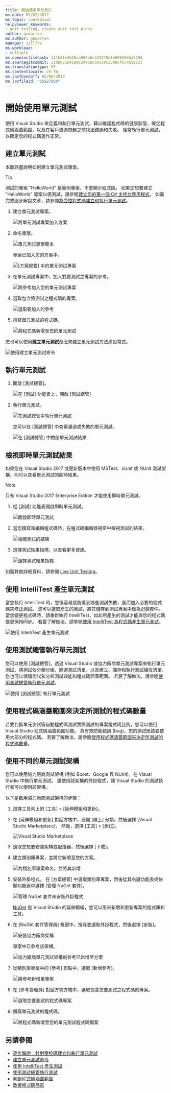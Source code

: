 ```yaml
---
title: 開始使用單元測試
ms.date: 05/02/2017
ms.topic: conceptual
helpviewer_keywords:
- unit testing, create unit test plans
author: gewarren
ms.author: gewarren
manager: jillfra
ms.workload:
- multiple
ms.openlocfilehash: 11fb8fe4b30aa986a6c442278d1e8984604a6794
ms.sourcegitcommit: 21d667104199c2493accec20c2388cf674b195c3
ms.translationtype: HT
ms.contentlocale: zh-TW
ms.lasthandoff: 02/08/2019
ms.locfileid: "55927980"
---
```

# <a name="get-started-with-unit-testing"></a>開始使用單元測試

使用 Visual Studio 來定義和執行單元測試，藉以維護程式碼的健康狀態、確定程式碼涵蓋範圍，以及在客戶遭遇問題之前找出錯誤和失敗。 經常執行單元測試，以確定您的程式碼運作正常。

## <a name="create-unit-tests"></a>建立單元測試

本節詳盡說明如何建立單元測試專案。

> [!TIP]
> 測試的專案 "HelloWorld" 是範例專案，不會顯示程式碼。 如果您想要建立 "HelloWorld" 專案以便測試，請參閱[建立您的第一個 C# 主控台應用程式](../ide/quickstart-csharp-console.md)。 如需完整逐步解說文章，請參閱[為受控程式碼建立和執行單元測試](walkthrough-creating-and-running-unit-tests-for-managed-code.md)。

1. 建立單元測試專案。

   ![將單元測試專案加入方案](media/createunittest1.png)

1. 命名專案。

   ![單元測試專案範本](media/createunittest2.png)

   專案已加入您的方案中。

   ![[方案總管] 中的單元測試專案](media/createunittest5.png)

1. 在單元測試專案中，加入對要測試之專案的參考。

   ![將參考加入您的單元測試專案](media/createunittest6.png)

1. 選取包含將測試之程式碼的專案。

   ![選取要加入的參考](media/createunittest7.png)

1. 撰寫單元測試的程式碼。

   ![將程式碼新增至您的單元測試](media/createunittest8.png)

您也可以使用**建立單元測試**[命令](create-unit-tests-menu.md)來建立單元測試方法虛設常式。

![使用建立單元測試命令](media/createunittestcommand2.png)

## <a name="run-unit-tests"></a>執行單元測試

1. 開啟 [測試總管]。

   ![在 [測試] 功能表上，開啟 [測試總管]](media/rununittest1.png)

1. 執行單元測試。

   ![在測試總管中執行單元測試](media/rununittest2.png)

   您可以在 [測試總管] 中查看通過或失敗的單元測試。

   ![在 [測試總管] 中檢閱單元測試結果](media/rununittest3.png)

## <a name="view-live-unit-test-results"></a>檢視即時單元測試結果

如果您在 Visual Studio 2017 或更新版本中使用 MSTest、xUnit 或 NUnit 測試架構，則可以查看單元測試的即時結果。

> [!NOTE]
> 只有 Visual Studio 2017 Enterprise Edition 才能使用即時單元測試。

1. 從 [測試] 功能表開啟即時單元測試。

   ![開啟即時單元測試](media/live-test-results-start.png)

1. 當您撰寫和編輯程式碼時，在程式碼編輯器視窗中檢視測試的結果。

   ![檢閱測試的結果](media/live-test-results-ui.png)

1. 選擇測試結果指標，以查看更多資訊。

   ![選擇測試結果指標](media/live-test-results-details.png)

如需其他詳細資料，請參閱 [Live Unit Testing](../test/live-unit-testing-intro.md)。

## <a name="generate-unit-tests-with-intellitest"></a>使用 IntelliTest 產生單元測試

當您執行 IntelliTest 時，您很容易就能看到哪些測試失敗，進而加入必要的程式碼來修正測試。 您可以選取產生的測試，將其儲存到測試專案中做為迴歸套件。 當您變更程式碼時，請重新執行 IntelliTest，如此所產生的測試才能與您的程式碼變更保持同步。 若要了解做法，請參閱[使用 IntelliTest 為程式碼產生單元測試](../test/generate-unit-tests-for-your-code-with-intellitest.md)。

![使用 IntelliTest 產生單元測試](media/intellitest.png)

## <a name="run-unit-tests-with-test-explorer"></a>使用測試總管執行單元測試

您可以使用 [測試總管]，透過 Visual Studio 或協力廠商單元測試專案來執行單元測試、將測試依分類分組、篩選測試清單，以及建立、儲存和執行測試播放清單。 您也可以偵錯測試和分析測試效能和程式碼涵蓋範圍。 若要了解做法，請參閱[使用測試總管執行單元測試](../test/run-unit-tests-with-test-explorer.md)。

![使用 [測試總管] 執行單元測試](media/testexplorer.png)

## <a name="use-code-coverage-to-determine-how-much-code-is-being-tested"></a>使用程式碼涵蓋範圍來決定所測試的程式碼數量

若要判斷單元測試等自動程式碼測試實際測試的專案程式碼比例，您可以使用 Visual Studio 程式碼涵蓋範圍功能。 為有效防範錯誤 (bug)，您的測試應該要使用大部分的程式碼。 若要了解做法，請參閱[使用程式碼涵蓋範圍來決定所測試的程式碼數量](../test/using-code-coverage-to-determine-how-much-code-is-being-tested.md)。

## <a name="use-a-different-unit-test-framework"></a>使用不同的單元測試架構

您可以使用協力廠商測試架構 (例如 Boost、Google 與 NUnit)，在 Visual Studio 中執行單元測試。 請使用該架構的外掛程式，讓 Visual Studio 的測試執行者可以使用該架構。

以下是啟用協力廠商測試架構的步驟：

1. 選擇工具列上的 [工具] > [延伸模組和更新]。

1. 在 [延伸模組和更新] 對話方塊中，展開 [線上] 分類，然後選擇 [Visual Studio Marketplace]。 然後，選擇 [工具] > [測試]。

   ![Visual Studio Marketplace](media/extensions-and-updates-testing.png)

1. 選取您想要安裝架構或配接器，然後選擇 [下載]。

1. 建立類別庫專案，並將它新增至您的方案。

   ![為類別庫專案命名，並將其新增](media/create3rdpartyunittest3.png)

1. 安裝外掛程式。 在 [方案總管] 中選取類別庫專案，然後從其右鍵功能表或快顯功能表中選擇 [管理 NuGet 套件]。

   ![管理 NuGet 套件來安裝外掛程式](media/create3rdpartyunittest3a.png)

   [NuGet](https://www.nuget.org/) 是 Visual Studio 的延伸模組，您可以用來新增和更新專案的程式庫和工具。

1. 在 [NuGet 套件管理員] 視窗中，搜尋並選取外掛程式，然後選擇 [安裝]。

   ![安裝協力廠商架構](media/create3rdpartyunittest4.png)

   專案中已參考該架構。

   ![協力廠商單元測試架構的參考已新增至方案](media/create3rdpartyunittest6.png)

1. 從類別庫專案中的 [參考] 節點中，選取 [新增參考]。

   ![將參考新增至專案](media/createunittest6.png)

1. 在 [參考管理員] 對話方塊方塊中，選取包含您要測試之程式碼的專案。

   ![選取您要測試的程式碼專案](media/createunittest7.png)

1. 撰寫單元測試的程式碼。

   ![將程式碼新增至您的單元測試程式碼檔案](media/create3rdpartyunittest7.png)

## <a name="see-also"></a>另請參閱

* [逐步解說：針對受控碼建立和執行單元測試](walkthrough-creating-and-running-unit-tests-for-managed-code.md)
* [建立單元測試命令](create-unit-tests-menu.md)
* [使用 IntelliTest 產生測試](generate-unit-tests-for-your-code-with-intellitest.md)
* [使用測試總管執行測試](run-unit-tests-with-test-explorer.md)
* [判斷程式碼涵蓋範圍](using-code-coverage-to-determine-how-much-code-is-being-tested.md)
* [改善程式碼品質](improve-code-quality.md)